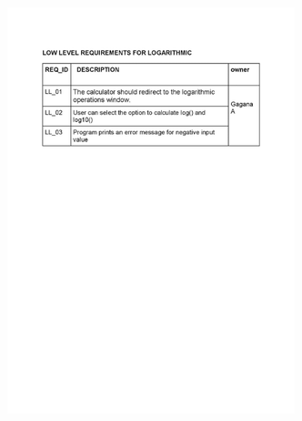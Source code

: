 ![alt text](https://github.com/99003572/Arya-Calculator/blob/main/1.%20Requirements/Detailed%20Requirements/Low%20Level%20Requirements/Logarithm/Low%20Level%20Requirements.jpg)
